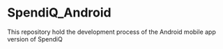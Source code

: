 # SpendiQ_Android
This repository hold the development process of the Android mobile app version of SpendiQ
